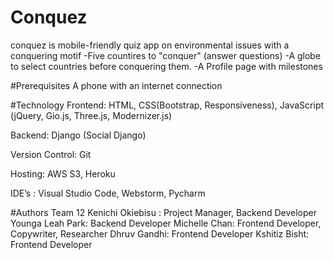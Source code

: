 # Conquez
conquez is mobile-friendly quiz app on environmental issues with a conquering motif
-Five countires to "conquer" (answer questions)
-A globe to select countries before conquering them.
-A Profile page with milestones 

#Prerequisites 
A phone with an internet connection

#Technology
Frontend: HTML, CSS(Bootstrap, Responsiveness),  JavaScript (jQuery, Gio.js, Three.js, Modernizer.js)

Backend: Django (Social Django)

Version Control: Git

Hosting: AWS S3, Heroku

IDE’s : Visual Studio Code, Webstorm, Pycharm

#Authors
Team 12
Kenichi Okiebisu : Project Manager, Backend Developer
Younga Leah Park: Backend Developer
Michelle Chan: Frontend Developer, Copywriter, Researcher 
Dhruv Gandhi: Frontend Developer
Kshitiz Bisht: Frontend Developer
